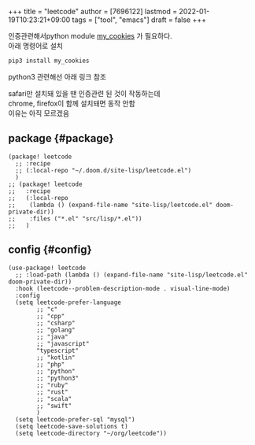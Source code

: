+++
title = "leetcode"
author = [7696122]
lastmod = 2022-01-19T10:23:21+09:00
tags = ["tool", "emacs"]
draft = false
+++

인증관련해서python module [my\_cookies](https://github.com/kaiwk/my%5Fcookies) 가 필요하다.  
아래 명령어로 설치  

```sh
pip3 install my_cookies
```

python3 관련해선 아래 링크 참조  

safari만 설치돼 있을 땐 인증관련 된 것이 작동하는데  
chrome, firefox이 함께 설치돼면 동작 안함  
이유는 아직 모르겠음  


## package {#package}

```elisp
(package! leetcode
  ;; :recipe
  ;; (:local-repo "~/.doom.d/site-lisp/leetcode.el")
  )
;; (package! leetcode
;;   :recipe
;;   (:local-repo
;;    (lambda () (expand-file-name "site-lisp/leetcode.el" doom-private-dir))
;;    :files ("*.el" "src/lisp/*.el"))
;;   )
```


## config {#config}

```elisp
(use-package! leetcode
  ;; :load-path (lambda () (expand-file-name "site-lisp/leetcode.el" doom-private-dir))
  :hook (leetcode--problem-description-mode . visual-line-mode)
  :config
  (setq leetcode-prefer-language
        ;; "c"
        ;; "cpp"
        ;; "csharp"
        ;; "golang"
        ;; "java"
        ;; "javascript"
        "typescript"
        ;; "kotlin"
        ;; "php"
        ;; "python"
        ;; "python3"
        ;; "ruby"
        ;; "rust"
        ;; "scala"
        ;; "swift"
        )
  (setq leetcode-prefer-sql "mysql")
  (setq leetcode-save-solutions t)
  (setq leetcode-directory "~/org/leetcode"))
```

